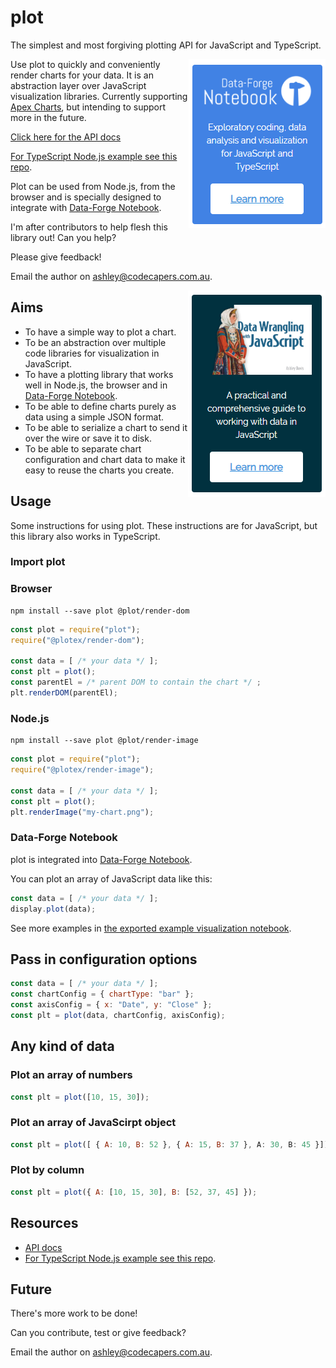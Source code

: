 # plot

The simplest and most forgiving plotting API for JavaScript and TypeScript.

<a target="_blank" href="https://www.data-forge-notebook.com/"><img align="right" src="images/support1.png"></a>

Use plot to quickly and conveniently render charts for your data. It is an abstraction layer over JavaScript visualization libraries. Currently supporting [Apex Charts](https://apexcharts.com/), but intending to support more in the future.

[Click here for the API docs](https://data-forge-notebook.github.io/plot/)

[For TypeScript Node.js example see this repo](https://github.com/data-forge-notebook/plot-examples).

Plot can be used from Node.js, from the browser and is specially designed to integrate with [Data-Forge Notebook](https://www.data-forge-notebook.com/).

I'm after contributors to help flesh this library out! Can you help? 


Please give feedback!

Email the author on ashley@codecapers.com.au.

<a target="_blank" href="http://bit.ly/2t2cJu2"><img align="right" src="images/support2.png"></a>

## Aims

- To have a simple way to plot a chart.
- To be an abstraction over multiple code libraries for visualization in JavaScript.
- To have a plotting library that works well in Node.js, the browser and in [Data-Forge Notebook](https://www.data-forge-notebook.com/).
- To be able to define charts purely as data using a simple JSON format.
- To be able to serialize a chart to send it over the wire or save it to disk.
- To be able to separate chart configuration and chart data to make it easy to reuse the charts you create.

## Usage

Some instructions for using plot. These instructions are for JavaScript, but this library also works in TypeScript.

### Import plot

### Browser

    npm install --save plot @plot/render-dom

```javascript
const plot = require("plot");
require("@plotex/render-dom");

const data = [ /* your data */ ];
const plt = plot();
const parentEl = /* parent DOM to contain the chart */ ;
plt.renderDOM(parentEl);
```

### Node.js

    npm install --save plot @plot/render-image

```javascript
const plot = require("plot");
require("@plotex/render-image");

const data = [ /* your data */ ];
const plt = plot();
plt.renderImage("my-chart.png");
```

### Data-Forge Notebook

plot is integrated into [Data-Forge Notebook](https://www.data-forge-notebook.com/).

You can plot an array of JavaScript data like this:

```javascript
const data = [ /* your data */ ];
display.plot(data);
```

See more examples in [the exported example visualization notebook](https://github.com/data-forge-notebook/wiki/wiki/visualizing-data).

## Pass in configuration options

```javascript
const data = [ /* your data */ ];
const chartConfig = { chartType: "bar" };
const axisConfig = { x: "Date", y: "Close" };
const plt = plot(data, chartConfig, axisConfig);
```

## Any kind of data

### Plot an array of numbers

```javascript
const plt = plot([10, 15, 30]);
```

### Plot an array of JavaScirpt object

```javascript
const plt = plot([ { A: 10, B: 52 }, { A: 15, B: 37 }, A: 30, B: 45 }]);
```

### Plot by column

```javascript
const plt = plot({ A: [10, 15, 30], B: [52, 37, 45] });
```

## Resources

- [API docs](https://data-forge-notebook.github.io/plot/)
- [For TypeScript Node.js example see this repo](https://github.com/data-forge-notebook/plot-examples).

## Future

There's more work to be done!

Can you contribute, test or give feedback?

Email the author on ashley@codecapers.com.au.
